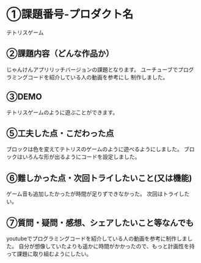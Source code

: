 # ①課題番号-プロダクト名

テトリスゲーム

## ②課題内容（どんな作品か）

じゃんけんアプリリッチバージョンの課題となります。
ユーチューブでプログラミングコードを紹介している人の動画を参考にし
制作しました。

## ③DEMO

テトリスゲームのように遊ぶことができます。

## ⑤工夫した点・こだわった点

ブロックは色を変えてテトリスのゲームのように遊べるようにしました。
ブロックはいろんな形が出るようにコードを設定しました。

## ⑥難しかった点・次回トライしたいこと(又は機能)

ゲーム音も追加したかったが時間が足りずできなかった。
次回はトライしたい。

## ⑦質問・疑問・感想、シェアしたいこと等なんでも

youtubeでプログラミングコードを紹介している人の動画を参考に制作しました。
自分が想像していたよりも遥かに時間がかかったので、もっと計画性を持って課題に取り組むようにしたい。